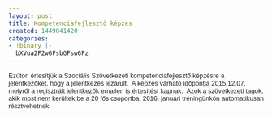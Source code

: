 ```yaml
---
layout: post
title: Kompetenciafejlesztő képzés
created: 1449041420
categories:
- !binary |-
  bXVua2F2w6FsbGFsw6Fz
---
```

<p><span style="color: #222222; font-family: arial, sans-serif; font-size: 12.8px;">Ezúton értesítjük a Szociális Szövetkezeti kompetenciafejlesztő képzésre a jelentkezőket, hogy a jelentkezés lezárult.&nbsp; A képzés várható időpontja 2015.12.07, melyről a regisztrált jelentkezők emailen is értesítést kapnak.&nbsp; Azok a szövetkezeti tagok, akik most nem kerültek be a 20 fős csoportba, 2016. januári tréningünkön automatikusan résztvehetnek.</span></p>
